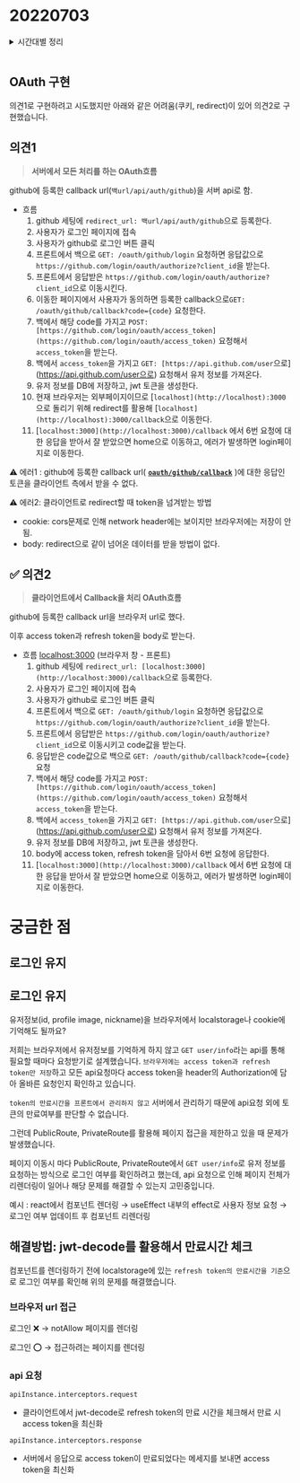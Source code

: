 # 20220703

<details>
<summary>시간대별 정리</summary>

### 아침

typescript express mongodb 연결

쿠키 관련 공부

recoil 관련 아티클 읽기 - hooks 활용

### 오전

oauth 구현 방식 변경

### 오후

로그인유지 방식 고민

### 저녁

gastby 블로그 세팅

</details>
<br>

## OAuth 구현

의견1로 구현하려고 시도했지만 아래와 같은 어려움(쿠키, redirect)이 있어 의견2로 구현했습니다.

## 의견1

> **서버에서 모든 처리를 하는 OAuth흐름**

github에 등록한 callback url(`백url/api/auth/github`)을 서버 api로 함.

- 흐름
  1. github 세팅에 `redirect_url: 백url/api/auth/github`으로 등록한다.
  2. 사용자가 로그인 페이지에 접속
  3. 사용자가 github로 로그인 버튼 클릭
  4. 프론트에서 백으로 `GET: /oauth/github/login` 요청하면 응답값으로 `https://github.com/login/oauth/authorize?client_id`을 받는다.
  5. 프론트에서 응답받은 `https://github.com/login/oauth/authorize?client_id`으로 이동시킨다.
  6. 이동한 페이지에서 사용자가 동의하면 등록한 callback으로`GET: /oauth/github/callback?code={code}` 요청한다.
  7. 백에서 해당 code를 가지고 `POST: [https://github.com/login/oauth/access_token](https://github.com/login/oauth/access_token)` 요청해서 `access_token`을 받는다.
  8. 백에서 `access_token`을 가지고 `GET: [https://api.github.com/user`으로](https://api.github.com/user으로) 요청해서 유저 정보를 가져온다.
  9. 유저 정보를 DB에 저장하고, jwt 토큰을 생성한다.
  10. 현재 브라우저는 외부페이지이므로 [`localhost](http://localhost):3000`으로 돌리기 위해 redirect를 활용해 [`localhost](http://localhost):3000/callback`으로 이동한다.
  11. [`localhost:3000](http://localhost:3000)/callback` 에서 6번 요청에 대한 응답을 받아서 잘 받았으면 home으로 이동하고, 에러가 발생하면 login페이지로 이동한다.

⚠️ 에러1 : github에 등록한 callback url( **[`oauth/github/callback`](http://43.200.37.159/swagger-ui/index.html#/login-controller/receiveCallback)** )에 대한 응답인 토큰을 클라이언트 측에서 받을 수 없다.

⚠️ 에러2: 클라이언트로 redirect할 때 token을 넘겨받는 방법

- cookie: cors문제로 인해 network header에는 보이지만 브라우저에는 저장이 안 됨.
- body: redirect으로 같이 넘어온 데이터를 받을 방법이 없다.

## ✅ 의견2

> **클라이언트에서 Callback을 처리 OAuth흐름**

github에 등록한 callback url을 브라우저 url로 했다.

이후 access token과 refresh token을 body로 받는다.

- 흐름
  [localhost:3000](http://localhost:3000) (브라우저 창 - 프론트)
  1. github 세팅에 `redirect_url: [localhost:3000](http://localhost:3000)/callback`으로 등록한다.
  2. 사용자가 로그인 페이지에 접속
  3. 사용자가 github로 로그인 버튼 클릭
  4. 프론트에서 백으로 `GET: /oauth/github/login` 요청하면 응답값으로 `https://github.com/login/oauth/authorize?client_id`을 받는다.
  5. 프론트에서 응답받은 `https://github.com/login/oauth/authorize?client_id`으로 이동시키고 code값을 받는다.
  6. 응답받은 code값으로 백으로 `GET: /oauth/github/callback?code={code}` 요청
  7. 백에서 해당 code를 가지고 `POST: [https://github.com/login/oauth/access_token](https://github.com/login/oauth/access_token)` 요청해서 `access_token`을 받는다.
  8. 백에서 `access_token`을 가지고 `GET: [https://api.github.com/user`으로](https://api.github.com/user으로) 요청해서 유저 정보를 가져온다.
  9. 유저 정보를 DB에 저장하고, jwt 토큰을 생성한다.
  10. body에 access token, refresh token을 담아서 6번 요청에 응답한다.
  11. [`localhost:3000](http://localhost:3000)/callback` 에서 6번 요청에 대한 응답을 받아서 잘 받았으면 home으로 이동하고, 에러가 발생하면 login페이지로 이동한다.

# 궁금한 점

## 로그인 유지

## 로그인 유지

유저정보(id, profile image, nickname)을 브라우저에서 localstorage나 cookie에 기억해도 될까요?

저희는 브라우저에서 유저정보를 기억하게 하지 않고 `GET user/info`라는 api를 통해 필요할 때마다 요청받기로 설계했습니다. `브라우저에는 access token과 refresh token만 저장`하고 모든 api요청마다 access token을 header의 Authorization에 담아 올바른 요청인지 확인하고 있습니다.

`token의 만료시간을 프론트에서 관리하지 않고` 서버에서 관리하기 때문에 api요청 외에 토큰의 만료여부를 판단할 수 없습니다.

그런데 PublicRoute, PrivateRoute를 활용해 페이지 접근을 제한하고 있을 때 문제가 발생했습니다.

페이지 이동시 마다 PublicRoute, PrivateRoute에서 `GET user/info`로 유저 정보를 요청하는 방식으로 로그인 여부를 확인하려고 했는데, api 요청으로 인해 페이지 전체가 리렌더링이 일어나 해당 문제를 해결할 수 있는지 고민중입니다.

예시 : react에서 컴포넌트 렌더링 → useEffect 내부의 effect로 사용자 정보 요청 → 로그인 여부 업데이트 후 컴포넌트 리렌더링

## 해결방법: jwt-decode를 활용해서 만료시간 체크

컴포넌트를 렌더링하기 전에 localstorage에 있는 `refresh token의 만료시간을 기준`으로 로그인 여부를 확인해 위의 문제를 해결했습니다.

### 브라우저 url 접근

로그인 ❌ → notAllow 페이지를 렌더링

로그인 ⭕ → 접근하려는 페이지를 렌더링

### api 요청

`apiInstance.interceptors.request`

- 클라이언트에서 jwt-decode로 refresh token의 만료 시간을 체크해서 만료 시 access token을 최신화

`apiInstance.interceptors.response`

- 서버에서 응답으로 access token이 만료되었다는 메세지를 보내면 access token을 최신화
